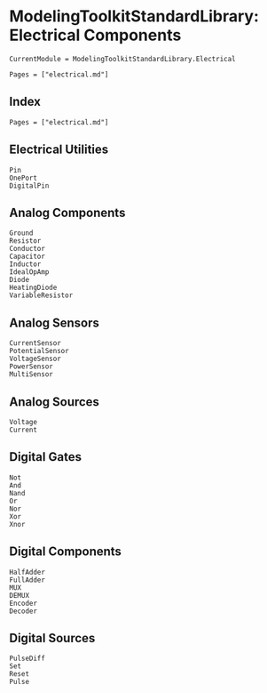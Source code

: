# ModelingToolkitStandardLibrary: Electrical Components

```@meta
CurrentModule = ModelingToolkitStandardLibrary.Electrical
```

```@contents
Pages = ["electrical.md"]
```

## Index

```@index
Pages = ["electrical.md"]
```

## Electrical Utilities

```@docs
Pin
OnePort
DigitalPin
```

## Analog Components

```@docs
Ground
Resistor
Conductor
Capacitor
Inductor
IdealOpAmp
Diode
HeatingDiode
VariableResistor
```

## Analog Sensors

```@docs
CurrentSensor
PotentialSensor
VoltageSensor
PowerSensor
MultiSensor
```

## Analog Sources

```@docs
Voltage
Current
```

## Digital Gates

```@docs
Not
And
Nand
Or
Nor
Xor
Xnor
```

## Digital Components

```@docs
HalfAdder
FullAdder
MUX
DEMUX
Encoder
Decoder
```

## Digital Sources

```@docs
PulseDiff
Set
Reset
Pulse
```
